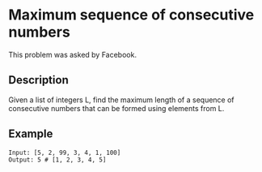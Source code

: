 # Maximum sequence of consecutive numbers

This problem was asked by Facebook.

## Description

Given a list of integers L, find the maximum length of a sequence of consecutive numbers that can be formed using elements from L.

## Example
```
Input: [5, 2, 99, 3, 4, 1, 100]
Output: 5 # [1, 2, 3, 4, 5]
```
